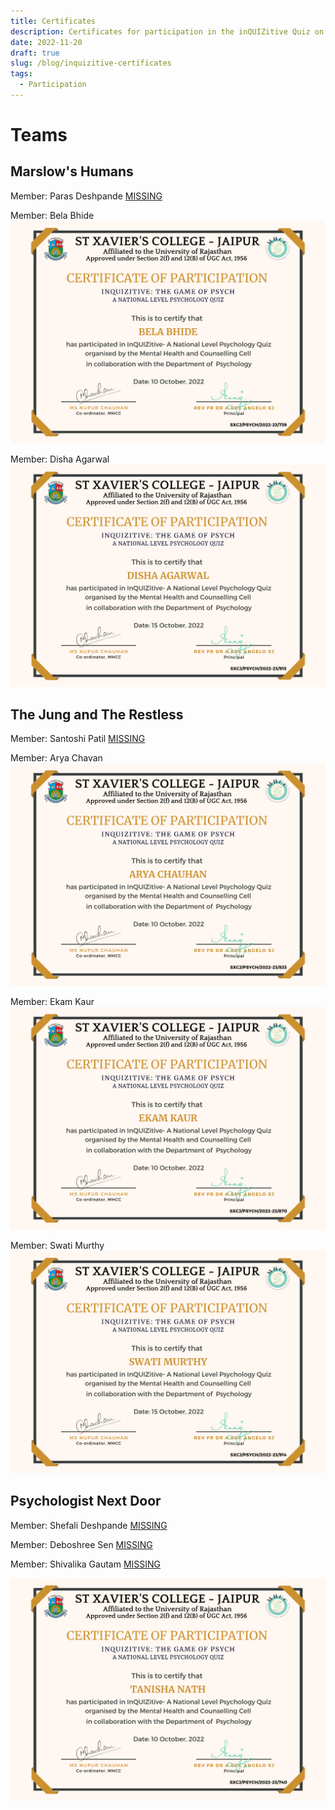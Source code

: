 ```yaml
---
title: Certificates
description: Certificates for participation in the inQUIZitive Quiz on Psychology
date: 2022-11-20
draft: true
slug: /blog/inquizitive-certificates
tags:
  - Participation
---
```


# Teams

## Marslow's Humans

Member: Paras Deshpande
[MISSING]()

Member: Bela Bhide
![Bela Bhide](./BelaBhide.png)

Member: Disha Agarwal
![Disha Agarwal](./DishaAgarwal.png)

## The Jung and The Restless

Member: Santoshi Patil
[MISSING]()

Member: Arya Chavan
![Arya Chauhan](./AryaChauhan.png)

Member: Ekam Kaur
![Ekam Kaur](./EkamKaur.png)

Member: Swati Murthy
![Swati Murthy](./SwatiMurthy.png)

## Psychologist Next Door

Member: Shefali Deshpande
[MISSING]()

Member: Deboshree Sen
[MISSING]()

Member: Shivalika Gautam
[MISSING]()

![Tanisha Nath](./TanishaNath.png)

